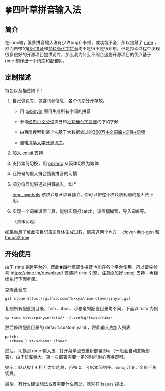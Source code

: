 # 🍀️四叶草拼音输入法

## 简介

在linux端，很多拼音输入法有少许bug和卡顿，或功能不全，所以接触了 [rime](https://rime.im) ，然而自带的[朙月拼音](https://github.com/rime/rime-luna-pinyin)和[袖珍簡化字拼音](https://github.com/rime/rime-pinyin-simp)均不是很不是很理想，但是探索过程中发现很多很好的开源项目提供词库，那么我为什么不综合这些开源项目的优点基于 rime 制作出一个词库和配置呢。

## 定制描述

特色以及描述如下：

1. 自己做词库，包含词频信息，各个词库分开存放。

   - 用 [pypinyin](https://github.com/mozillazg/python-pinyin) 项目生成所有字词的拼音
   - 参考[结巴中文分词](https://github.com/fxsjy/jieba)项目和[袖珍簡化字拼音](https://github.com/rime/rime-pinyin-simp)的字的字频

   - 由百度搜索到某个人基于大数据做过的[360万中文词库+词性+词频](https://download.csdn.net/download/xmp3x/8621683)

   - 自带[清华大学开源词库](https://github.com/thunlp/THUOCL)。
   
2. 加入 [emoji](https://github.com/rime/rime-emoji) 支持

3. 支持繁简切换，用 [opencc](https://github.com/BYVoid/OpenCC) 从简体切换为繁体

4. 让符号的输入符合搜狗拼音的习惯

5. 部分符号能够通过拼音输入，如 ²

   [rime-symbols](https://github.com/fkxxyz/rime-symbols) 该模块与此项目独立，你可以把这个模块放到别的输入法上用。

6. 实现一个词库设置工具，能够实现打patch，设置模糊音，导入词库等。

   （暂未实现）

如果你想了解此项目词库的具体生成过程，请来这两个地方： [clover-dict-gen](https://github.com/fkxxyz/clover-dict-gen) 和 [thuocl2rime](https://github.com/fkxxyz/thuocl2rime)

## 开始使用

由于 rime 是跨平台的，因此🍀️四叶草简体拼音也能在各个平台使用，所以请先参考 https://rime.im/download/ 安装好 rime 引擎，注意添加好 [emoji](https://github.com/rime/rime-emoji) 支持，再继续执行下面步骤。

克隆此仓库

```shell
git clone https://github.com/fkxxyz/rime-cloverpinyin.git
```

复制所有配置到目录，fcitx、ibus、小狼毫的配置目录均不同，下面以 fcitx 为例

```shell
cp rime-cloverpinyin/data/* ~/.config/fcitx/rime/
```

然后修改配置目录的 default.custom.yaml ，将此输入法加入列表

```shell
patch:
  schema_list/schema: clover
```

然后，切换到 rime 输入法，打开菜单点击重新部署即可（一般会自动重新部署），由于词库量大，第一次部署需要一定的时间耐心等待即可。

提示：默认按 F4 打开方案选单，再按 2，可以繁简切换、emoji开关、全角半角切换。

最后，有什么建议想法或者需要什么帮助，欢迎在 [issues](https://github.com/fkxxyz/rime-cloverpinyin/issues) 提出。